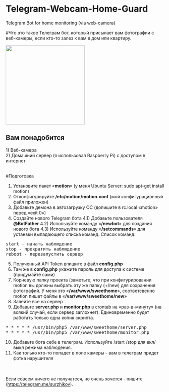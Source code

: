 # Telegram-Webcam-Home-Guard
Telegram Bot for home monitoring (via web-camera)


#Что это такое
Телеграм бот, который присылает вам фотографии с веб-камеры, если кто-то залез к вам в дом или квартиру.<br>


<img width="250" src="https://habrastorage.org/files/ca8/9f0/633/ca89f063376c4fc7aa3377b85a1d89af.jpg"/>


<h2>Вам понадобится</h2>
1) Веб-камера<br>
2) Домашний сервер (я использовал Raspberry Pi) с доступом в интернет<br>
<br>


#Подготовка
<br>
1) Установите пакет «<b>motion</b>» (у меня Ubuntu Server: sudo apt-get install motion)<br>
2) Отконфигурируйте <b>/etc/motion/motion.conf</b> (мой конфигурационный файл приложен)<br>
3) Добавьте демона в автозагрузку ОС (допишите в rc.local «motion» перед «exit 0»)<br>
4) Создайте нового Telegram бота
4.1) Добавьте пользователя <b>@BotFather</b>
4.2) Используйте команду «<b>/newbot</b>» для создания нового бота
4.3) Используйте команду «<b>/setcommands</b>» для устанвки выпадающего списка команд. Список команд:

<pre>
start - начать наблюдение
stop - прекратить наблюдение
reboot - перезапустить сервер
</pre>

5) Полученный API Token впишите в файл <b>config.php</b><br>
6) Там же в <b>config.php</b> укажите пароль для доступа к системе (придумайте сами)<br>
7) Корневую папку проекта (заметьте, что при конфигурировании motion вы должны выбрать эту же папку (+/new) для сохранения фотографий. У меня это  «<b>/var/www/sweethome</b>», соответсвенно motion пишет файлы в «<b>/var/www/sweethome/new</b>»<br>
8) Залейте все на сервер<br>
9) Добавьте <b>server.php</b> и <b>monitor.php</b> в crontab на «раз-в-минуту» (на всякий случай, если сервер заглохнет). Единовременно будет работать только одна копия скрипта. <br>

<pre>
* * * * * /usr/bin/php5 /var/www/sweethome/server.php
* * * * * /usr/bin/php5 /var/www/sweethome/monitor.php
</pre>

10) Добавьте бота себе в телеграм. Используйте /start /stop для вкл/выкл режима наблюдения.<br>
11) Как только кто-то попадет в поле камеры - вам в телеграм придет фотка нарушителя<br>
<br><br>

Если совсем ничего не получатеся, но очень хочется - пишите (<a href="https://telegram.me/surzhikov">https://telegram.me/surzhikov</a>).<br>
